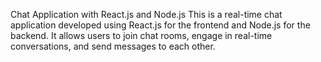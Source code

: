 Chat Application with React.js and Node.js
This is a real-time chat application developed using React.js for the frontend and Node.js for the backend. It allows users to join chat rooms, engage in real-time conversations, and send messages to each other.
